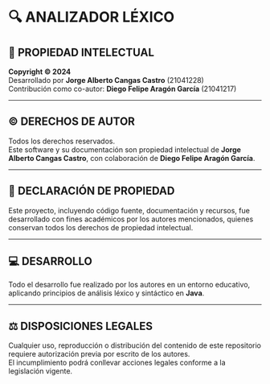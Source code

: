 # 🔍 ANALIZADOR LÉXICO

## 📜 PROPIEDAD INTELECTUAL  
**Copyright © 2024**  
Desarrollado por **Jorge Alberto Cangas Castro** (21041228)  
Contribución como co-autor: **Diego Felipe Aragón García** (21041217)

---

## © DERECHOS DE AUTOR  
Todos los derechos reservados.  
Este software y su documentación son propiedad intelectual de **Jorge Alberto Cangas Castro**, con colaboración de **Diego Felipe Aragón García**.

---

## 📄 DECLARACIÓN DE PROPIEDAD  
Este proyecto, incluyendo código fuente, documentación y recursos, fue desarrollado con fines académicos por los autores mencionados, quienes conservan todos los derechos de propiedad intelectual.

---

## 💻 DESARROLLO  
Todo el desarrollo fue realizado por los autores en un entorno educativo, aplicando principios de análisis léxico y sintáctico en **Java**.

---

## ⚖️ DISPOSICIONES LEGALES  
Cualquier uso, reproducción o distribución del contenido de este repositorio requiere autorización previa por escrito de los autores.  
El incumplimiento podrá conllevar acciones legales conforme a la legislación vigente.
